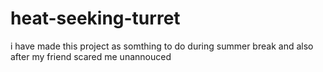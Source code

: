 # heat-seeking-turret
i have made this project as somthing to do during summer break and also after my friend scared me unannouced
